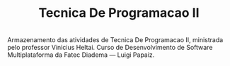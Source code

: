 <h1 align="center">
  Tecnica De Programacao II
  <br>
</h1>
<p>
  <br>Armazenamento das atividades de Tecnica De Programacao II, ministrada pelo professor Vinicius Heltai. Curso de Desenvolvimento de Software Multiplataforma da Fatec Diadema — Luigi Papaiz.
</p>
